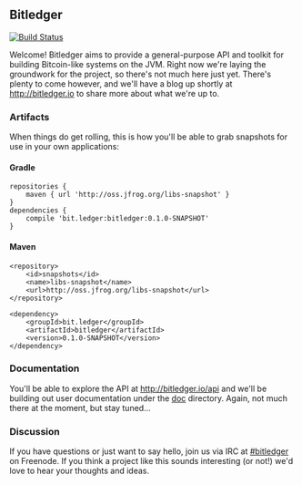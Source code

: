 ## Bitledger
[![Build Status](https://travis-ci.org/cbeams/bitledger.svg?branch=master)](https://travis-ci.org/cbeams/bitledger)

Welcome! Bitledger aims to provide a general-purpose API and toolkit for building Bitcoin-like systems on the JVM. Right now we're laying the groundwork for the project, so there's not much here just yet. There's plenty to come however, and we'll have a blog up shortly at http://bitledger.io to share more about what we're up to.


### Artifacts
When things do get rolling, this is how you'll be able to grab snapshots for use in your own applications:

#### Gradle
    repositories {
        maven { url 'http://oss.jfrog.org/libs-snapshot' }
    }
    dependencies {
        compile 'bit.ledger:bitledger:0.1.0-SNAPSHOT'
    }

#### Maven
    <repository>
        <id>snapshots</id>
        <name>libs-snapshot</name>
        <url>http://oss.jfrog.org/libs-snapshot</url>
    </repository>

    <dependency>
        <groupId>bit.ledger</groupId>
        <artifactId>bitledger</artifactId>
        <version>0.1.0-SNAPSHOT</version>
    </dependency>


### Documentation
You'll be able to explore the API at <http://bitledger.io/api> and we'll be building out user documentation under the [doc]() directory. Again, not much there at the moment, but stay tuned...

### Discussion
If you have questions or just want to say hello, join us via IRC at [#bitledger](http://webchat.freenode.net/?channels=bitledger) on Freenode. If you think a project like this sounds interesting (or not!) we'd love to hear your thoughts and ideas.

